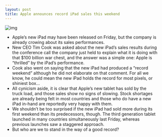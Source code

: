 ```yaml
---
layout: post
title: Apple announces record iPad sales this weekend
---
```

![img](http://media.idownloadblog.com/wp-content/uploads/2012/03/more-ipad-lines.jpg)
* Apple’s new iPad may have been released on Friday, but the company is already crowing about its sales performances.
* New CEO Tim Cook was asked about the new iPad’s sales results during the conference call the company just held to explain what it is doing with that $100 billion war chest, and the answer was a simple one: Apple is “thrilled” by the iPad’s performance.
* Cook also went on saying that the new iPad had produced a “record weekend” although he did not elaborate on that comment. For all we know, he could mean the new iPad holds the record for most pixels, or shiniest box…
* All cynicism aside, it is clear that Apple’s new tablet has sold by the truck load, and those sales show no signs of slowing. Stock shortages are already being felt in most countries and those who do have a new iPad in-hand are reportedly very happy with them.
* We shouldn’t be too surprised if the new iPad had sold more during its first weekend than its predecessors, though. The third generation tablet launched in many countries simultaneously last Friday, whereas previous launches saw a staggered approach.
* But who are we to stand in the way of a good record?


